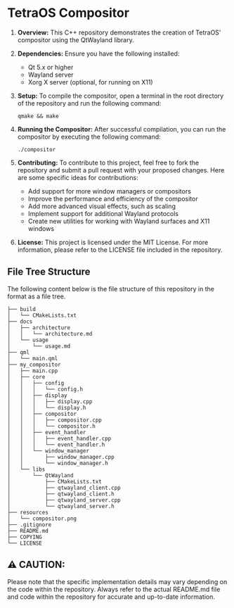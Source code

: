 # TetraOS Compositor


1. **Overview:** This C++ repository demonstrates the creation of TetraOS' compositor using the QtWayland library.


2. **Dependencies:** Ensure you have the following installed:

     - Qt 5.x or higher
     - Wayland server
     - Xorg X server (optional, for running on X11)
  

3. **Setup:** To compile the compositor, open a terminal in the root directory of the repository and run the following command:

      `qmake && make`


4. **Running the Compositor:** After successful compilation, you can run the compositor by executing the following command:

      `./compositor`

5. **Contributing:** To contribute to this project, feel free to fork the repository and submit a pull request with your proposed changes. Here are some specific ideas for contributions:

      - Add support for more window managers or compositors
      - Improve the performance and efficiency of the compositor
      - Add more advanced visual effects, such as scaling
      - Implement support for additional Wayland protocols
      - Create new utilities for working with Wayland surfaces and X11 windows
  
6. **License:** This project is licensed under the MIT License. For more information, please refer to the LICENSE file included in the repository.

## File Tree Structure

The following content below is the file structure of this repository in the format as a file tree.

```
├── build
│   └── CMakeLists.txt
├── docs
│   ├── architecture
│   │   └── architecture.md
│   └── usage
│       └── usage.md
├── qml
│   └── main.qml
├── my_compositor
│   ├── main.cpp
│   ├── core
│   │   ├── config
│   │   │   └── config.h
│   │   ├── display
│   │   │   ├── display.cpp
│   │   │   └── display.h
│   │   ├── compositor
│   │   │   ├── compositor.cpp
│   │   │   └── compositor.h
│   │   ├── event_handler
│   │   │   ├── event_handler.cpp
│   │   │   └── event_handler.h
│   │   └── window_manager
│   │       ├── window_manager.cpp
│   │       └── window_manager.h
│   └── libs
│       └── QtWayland
│           ├── CMakeLists.txt
│           ├── qtwayland_client.cpp
│           ├── qtwayland_client.h
│           ├── qtwayland_server.cpp
│           └── qtwayland_server.h
├── resources
│   └── compositor.png
├── .gitignore
├── README.md
├── COPYING
└── LICENSE
```

## ⚠️ CAUTION:

Please note that the specific implementation details may vary depending on the code within the repository. Always refer to the actual README.md file and code within the repository for accurate and up-to-date information.




   
     
